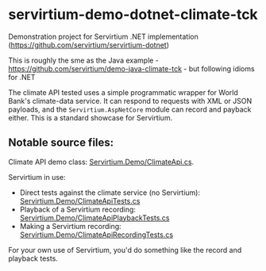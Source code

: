 # servirtium-demo-dotnet-climate-tck

Demonstration project for Servirtium .NET implementation (https://github.com/servirtium/servirtium-dotnet)

This is roughly the sme as the Java example - https://github.com/servirtium/demo-java-climate-tck - but following idioms for .NET

The climate API tested uses a simple programmatic wrapper for World Bank's climate-data service. It can respond to requests with XML or 
JSON payloads, and the `Servirtium.AspNetCore` module can record and payback either. This is a standard showcase for Servirtium.

## Notable source files:

Climate API demo class: [Servirtium.Demo/ClimateApi.cs](https://github.com/servirtium/servirtium-demo-dotnet-climate-tck/blob/master/Servirtium.Demo/ClimateApi.cs). 

Servirtium in use:

* Direct tests against the climate service (no Servirtium): [Servirtium.Demo/ClimateApiTests.cs](https://github.com/servirtium/servirtium-demo-dotnet-climate-tck/blob/master/Servirtium.Demo/ClimateApiTests.cs) 
* Playback of a Servirtium recording: [Servirtium.Demo/ClimateApiPlaybackTests.cs](https://github.com/servirtium/servirtium-demo-dotnet-climate-tck/blob/master/Servirtium.Demo/ClimateApiPlaybackTests.cs)
* Making a Servirtium recording: [Servirtium.Demo/ClimateApiRecordingTests.cs](https://github.com/servirtium/servirtium-demo-dotnet-climate-tck/blob/master/Servirtium.Demo/ClimateApiRecordingTests.cs)

For your own use of Servirtium, you'd do something like the record and playback tests.